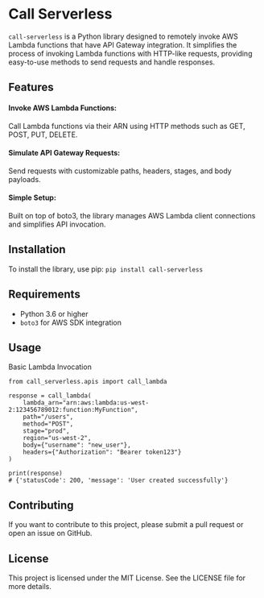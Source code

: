 # Call Serverless
`call-serverless` is a Python library designed to remotely invoke AWS Lambda functions that have API Gateway integration. It simplifies the process of invoking Lambda functions with HTTP-like requests, providing easy-to-use methods to send requests and handle responses.

## Features
#### Invoke AWS Lambda Functions:
Call Lambda functions via their ARN using HTTP methods such as GET, POST, PUT, DELETE.
#### Simulate API Gateway Requests: 
Send requests with customizable paths, headers, stages, and body payloads.

#### Simple Setup:
Built on top of boto3, the library manages AWS Lambda client connections and simplifies API invocation.


## Installation
To install the library, use pip:
``` pip install call-serverless ```

## Requirements
- Python 3.6 or higher
- `boto3` for AWS SDK integration

## Usage
Basic Lambda Invocation

```
from call_serverless.apis import call_lambda

response = call_lambda(
    lambda_arn="arn:aws:lambda:us-west-2:123456789012:function:MyFunction",
    path="/users",
    method="POST",
    stage="prod",
    region="us-west-2",
    body={"username": "new_user"},
    headers={"Authorization": "Bearer token123"}
)

print(response)
# {'statusCode': 200, 'message': 'User created successfully'}
```

## Contributing
If you want to contribute to this project, please submit a pull request or open an issue on GitHub.

## License
This project is licensed under the MIT License. See the LICENSE file for more details.
